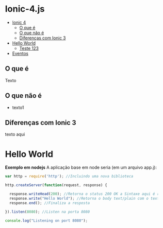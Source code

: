 # Ionic-4.js

<!-- TOC -->

- [Ionic 4](#ionic-4)
  - [O que é](#o-que-é)
  - [O que não é](#o-que-não-é)
  - [Diferenças com Ionic 3](#diferencas-com-ionic-3)
- [Hello World](#hello-world)
  - [Teste 123](#teste-123)
- [Eventos](#eventos)


<!-- /TOC -->

## O que é
Texto

## O que não é
- texto1

## Diferenças com Ionic 3
texto aqui

# Hello World

**Exemplo em nodejs**
A aplicação base em node seria (em um arquivo app.j):

```js
var http = require('http'); //Incluindo uma nova biblioteca

http.createServer(function(request, response) {

  response.writeHead(200); //Retorna o status 200 OK a Sintaxe aqui é rs.writeHead(<status>, {"header":"value"})
  response.write("Hello World"); //Retorna o body text/plain com o texto "Hello World"
  response.end(); //Finaliza a resposta

}).listen(8080); //Listen na porta 8080

console.log("Listening on port 8080");
